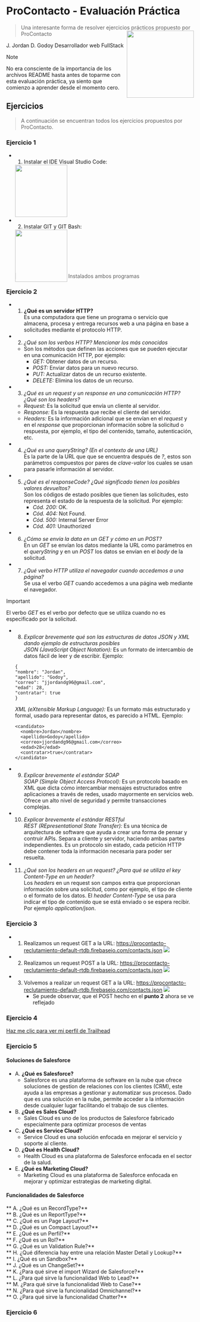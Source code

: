 # ProContacto - Evaluación Práctica
> Una interesante forma de resolver ejercicios prácticos propuesto por ProContacto
> <img src="profile-photo.png" align="right" width=180px height=180px />

J. Jordan D. Godoy
Desarrollador web FullStack

> [!NOTE]
> No era consciente de la importancia de los archivos README hasta antes de toparme con esta evaluación práctica, ya siento que comienzo a aprender desde el momento cero.

## Ejercicios 
> A continuación se encuentran todos los ejercicios propuestos por ProContacto.

### Ejercicio 1
  - 1. Instalar el IDE Visual Studio Code:
    <img src="IDEVSC.png" align="letf" width=140px height=140px />
  - 2. Instalar GIT y GIT Bash:
    <img src="GIT-GITBash.png" align="left" width=140px height=140px />
    <br></br><br></br><br></br>
> Instalados ambos programas


### Ejercicio 2
  - 1. **¿Qué es un servidor HTTP?**  
      Es una computadora que tiene un programa o servicio que almacena, procesa y entrega recursos web a una página en base a solicitudes mediante el protocolo HTTP.
  - 2. *¿Qué son los verbos HTTP? Mencionar los más conocidos*  
      * Son los métodos que definen las acciones que se pueden ejecutar en una comunicación HTTP, por ejemplo:
        * *GET:* Obtener datos de un recurso.
        * *POST:* Enviar datos para un nuevo recurso.
        * *PUT:* Actualizar datos de un recurso existente.
        * *DELETE:* Elimina los datos de un recurso.
  - 3. *¿Qué es un request y un response en una comunicación HTTP? ¿Qué son los headers?*  
      * *Request:* Es la solicitud que envía un cliente al servidor.
      * *Response:* Es la respuesta que recibe el cliente del servidor.
      * *Headers:* Es la información adicional que se envían en el _request_ y en el _response_ que proporcionan información sobre la solicitud o respuesta, por ejemplo, el tipo del contenido, tamaño, autenticación, etc.
  - 4. *¿Qué es una queryString? (En el contexto de una URL)*  
      Es la parte de la URL que que se encuentra después de *?*, estos son parámetros compuestos por pares de _clave-valor_ los cuales se usan para pasarle información al servidor.
  - 5. *¿Qué es el responseCode? ¿Qué significado tienen los posibles valores devueltos?*  
      Son los códigos de estado posibles que tienen las solicitudes, esto representa el estado de la respuesta de la solicitud. Por ejemplo:
        * *Cód. 200:* OK.
        * *Cód. 404:* Not Found.
        * *Cód. 500:* Internal Server Error
        * *Cód. 401:* Unauthorized
  - 6. *¿Cómo se envía la data en un GET y cómo en un POST?*  
      En un *GET* se envían los datos mediante la URL como parámetros en el _queryString_ y en un *POST* los datos se envían en el _body_ de la solicitud. 
  - 7. *¿Qué verbo HTTP utiliza el navegador cuando accedemos a una página?*  
      Se usa el verbo *GET* cuando accedemos a una página web mediante el navegador.
> [!IMPORTANT]
> El verbo *GET* es el verbo por defecto que se utiliza cuando no es especificado por la solicitud.
  - 8. *Explicar brevemente qué son las estructuras de datos JSON y XML dando ejemplo de estructuras posibles*  
    *JSON (JavaScript Object Notation):* Es un formato de intercambio de datos fácil de leer y de escribir. Ejemplo:
      ```
      {
      "nombre": "Jordan",
      "apellido": "Godoy",
      "correo": "jjordandg96@gmail.com",
      "edad": 28,
      "contratar": true
      }
      ```
    *XML (eXtensible Markup Language):* Es un formato más estructurado y formal, usado para representar datos, es parecido a HTML. Ejemplo:
      ```
      <candidato>
        <nombre>Jordan</nombre>
        <apellido>Godoy</apellido>
        <correo>jjordandg96@gmail.com</correo>
        <edad>28</edad>
        <contratar>true</contratar>
      </candidato>
      ```
  - 9. *Explicar brevemente el estándar SOAP*  
      *SOAP (Simple Object Access Protocol):* Es un protocolo basado en XML que dicta cómo intercambiar mensajes estructurados entre aplicaciones a través de redes, usado mayormente en servicios web. Ofrece un alto nivel de seguridad y permite transacciones complejas.
  - 10. *Explicar brevemente el estándar RESTful*  
      *REST (REpresentational State Transfer):* Es una técnica de arquitectura de software que ayuda a crear una forma de pensar y contruir APIs. Separa a cliente y servidor, haciendo ambas partes independientes. Es un protocolo sin estado, cada petición HTTP debe contener toda la información necesaria para poder ser resuelta.
  - 11. *¿Qué son los headers en un request? ¿Para qué se utiliza el key Content-Type en un header?*  
      Los *headers* en un request son campos extra que proporcionan información sobre una solicitud, como por ejemplo, el tipo de cliente o el formato de los datos.
      El *header _Content-Type_* se usa para indicar el tipo de contenido que se está enviado o se espera recibir. Por ejemplo _application/json_. 

### Ejercicio 3
   - 1. Realizamos un request GET a la URL: https://procontacto-reclutamiento-default-rtdb.firebaseio.com/contacts.json
        <img src="1.png" align="letf"/>
   - 2. Realizamos un request POST a la URL: https://procontacto-reclutamiento-default-rtdb.firebaseio.com/contacts.json
        <img src="2.png" align="letf"/>
   - 3. Volvemos a realizar un request GET a la URL: https://procontacto-reclutamiento-default-rtdb.firebaseio.com/contacts.json
        <img src="3.png" align="letf"/>
        * Se puede observar, que el POST hecho en el **punto 2** ahora se ve reflejado
       
### Ejercicio 4
  [Haz me clic para ver mi perfil de Trailhead](https://www.salesforce.com/trailblazer/t5dhro8lc2mqbpqhmj)

### Ejercicio 5  

#### Soluciones de Salesforce
  - A. **¿Qué es Salesforce?**  
    + Salesforce es una plataforma de software en la nube que ofrece soluciones de gestion de relaciones con los clientes (CRM), este ayuda a las empresas a gestionar y automatizar sus procesos. Dado que es una solución en la nube, permite acceder a la información desde cualquier lugar facilitando el trabajo de sus clientes.  
  - B. **¿Qué es Sales Cloud?**  
    + Sales Cloud es uno de los productos de Salesforce fabricado especialmente para optimizar procesos de ventas  
  - C. **¿Qué es Service Cloud?**  
    + Service Cloud es una solución enfocada en mejorar el servicio y soporte al cliente.   
  - D. **¿Qué es Health Cloud?**  
    + Health Cloud es una plataforma de Salesforce enfocada en el sector de la salud.  
  - E. **¿Qué es Marketing Cloud?**  
    + Marketing Cloud es una plataforma de Salesforce enfocada en mejorar y optimizar estrategias de marketing digital.


#### Funcionalidades de Salesforce  
 ** A.	¿Qué es un RecordType?**  
 ** B.	¿Qué es un ReportType?**  
 ** C.	¿Qué es un Page Layout?**  
 ** D.	¿Qué es un Compact Layout?**  
 ** E.	¿Qué es un Perfil?**  
 ** F.	¿Qué es un Rol?**  
 ** G.	¿Qué es un Validation Rule?**  
 ** H.	¿Qué diferencia hay entre una relación Master Detail y Lookup?**  
 ** I.	¿Qué es un Sandbox?**  
 ** J.	¿Qué es un ChangeSet?**  
 ** K.	¿Para qué sirve el import Wizard de Salesforce?**  
 ** L.	¿Para qué sirve la funcionalidad Web to Lead?**  
 ** M.	¿Para qué sirve la funcionalidad Web to Case?**  
 ** N.	¿Para qué sirve la funcionalidad Omnichannel?**  
 ** O.	¿Para qué sirve la funcionalidad Chatter?**  


### Ejercicio 6  

































 
